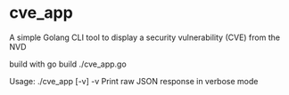 # cve_app
A simple Golang CLI tool to display a security vulnerability (CVE) from the NVD

build with 
go build ./cve_app.go

Usage: ./cve_app <CVE-ID> [-v]
  -v	Print raw JSON response in verbose mode
